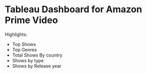 # Tableau Dashboard for Amazon Prime Video

Highlights:
  - Top Shows
  - Top Genres
  - Total Shows By country
  - Shows by type
  - Shows by Release year
